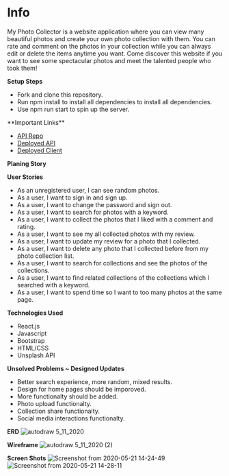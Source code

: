 # Info
My Photo Collector is a website application where you can view many beautiful photos and
create your own photo collection with them. You can rate and comment on the photos in your collection while you
can always edit or delete the items anytime you want. Come discover this website if you want to see
some spectacular photos and meet the talented people who took them!

**Setup Steps**
<ul>
 <li> Fork and clone this repository.</li>
 <li> Run npm install to install all dependencies to install all dependencies.</li>
 <li> Use npm run start to spin up the server.</li>
</ul>
**Important Links**
<ul>
  <li><a target="_blank" rel="noopener noreferrer" href="https://github.com/ozenesat/photocollector-api">API Repo</a></li>
  <li><a target="_blank" rel="noopener noreferrer" href="https://mysterious-escarpment-32571.herokuapp.com">Deployed API</a></li>
  <li><a target="_blank" rel="noopener noreferrer" href="https://ozenesat.github.io/photo-collector-client/">Deployed Client</a></li>
</ul>

**Planing Story**


**User Stories**
<ul>
  <li> As an unregistered user, I can see random photos.</li>
  <li> As a user, I want to sign in and sign up.</li>
  <li> As a user, I want to change the password and sign out.</li>
  <li> As a user, I want to search for photos with a keyword.</li>
  <li> As a user, I want to collect the photos that I liked with a comment and rating.</li>
  <li> As a user, I want to see my all collected photos with my review.</li>
  <li> As a user, I want to update my review for a photo that I collected.</li>
  <li> As a user, I want to delete any photo that I collected before from my photo collection list.</li>
  <li> As a user, I want to search for collections and see the photos of the collections.</li>
  <li> As a user, I want to find related collections of the collections which I searched with a keyword.</li>
  <li> As a user, I want to spend time so I want to too many photos at the same page.</li>
</ul>

**Technologies Used**
<ul>
  <li>React.js</li>
  <li>Javascript</li>
  <li>Bootstrap</li>
  <li>HTML/CSS</li>
  <li>Unsplash API</li>
</ul>

**Unsolved Problems ~ Designed Updates**
<ul>
  <li> Better search experience, more random, mixed results.</li>
  <li> Design for home pages should be imporoved.</li>
  <li> More functionalty should be added.</li>
  <li> Photo upload functionalty.</li>
  <li> Collection share functionalty.</li>
  <li> Social media interactions functionalty.</li>
</ul>

**ERD**
![autodraw 5_11_2020](https://media.git.generalassemb.ly/user/26372/files/94c75b00-936e-11ea-9271-e96497c86b7e)

**Wireframe**
![autodraw 5_11_2020 (2)](https://media.git.generalassemb.ly/user/26372/files/d407a300-9392-11ea-8279-12ac037ce2fd)

**Screen Shots**
![Screenshot from 2020-05-21 14-24-49](https://media.git.generalassemb.ly/user/26372/files/de822380-9b6e-11ea-995c-ebc6e6c54271)
![Screenshot from 2020-05-21 14-28-11](https://media.git.generalassemb.ly/user/26372/files/5b150200-9b6f-11ea-9bcb-4291b4aa36a4)
